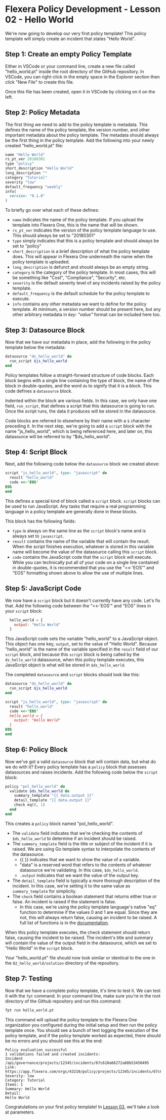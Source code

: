 # Flexera Policy Development - Lesson 02 - Hello World

We're now going to develop our very first policy template! This policy template will simply create an incident that states "Hello World".

## Step 1: Create an empty Policy Template

Either in VSCode or your command line, create a new file called "hello_world.pt" inside the root directory of the GitHub repository. In VSCode, you can right-click in the empty space in the Explorer section then click "New File" to create this file.

Once this file has been created, open it in VSCode by clicking on it on the left.

## Step 2: Policy Metadata

The first thing we need to add to the policy template is metadata. This defines the name of the policy template, the version number, and other important metadata about the policy template. The metadata should always be the first thing in the policy template. Add the following into your newly created "hello_world.pt" file:

```ruby
name "Hello World"
rs_pt_ver 20180301
type "policy"
short_description "Hello World"
long_description ""
category "Tutorial"
severity "low"
default_frequency "weekly"
info(
  version: "0.1.0"
)
```

To briefly go over what each of these defines:

* `name` indicates the name of the policy template. If you upload the template into Flexera One, this is the name that will be shown.
* `rs_pt_ver` indicates the version of the policy template language to use. This should always be set to "20180301"
* `type` simply indicates that this is a policy template and should always be set to "policy"
* `short_description` is a brief description of what the policy template does. This will appear in Flexera One underneath the name when the policy template is uploaded.
* `long_description` is defunct and should always be an empty string.
* `category` is the category of the policy template. In most cases, this will be something like "Cost", "Compliance", "Security", etc.
* `severity` is the default severity level of any incidents raised by the policy template.
* `default_frequency` is the default schedule for the policy template to execute.
* `info` contains any other metadata we want to define for the policy template. At minimum, a version number should be present here, but any other arbitrary metadata in *key: "value"* format can be included here too.

## Step 3: Datasource Block

Now that we have our metadata in place, add the following in the policy template below the metadata:

```ruby
datasource "ds_hello_world" do
  run_script $js_hello_world
end
```

Policy templates follow a straight-forward structure of code blocks. Each block begins with a single line containing the type of block, the name of the block in double-quotes, and the word `do` to signify that it is a block. This code defines a `datasource` block.

Indented within the block are various fields. In this case, we only have one field, `run_script`, that defines a script that this datasource is going to run. Once the script runs, the data it produces will be stored in the datasource.

Code blocks are referred to elsewhere by their name with a `$` character preceding it. In the next step, we're going to add a `script` block with the name "js_hello_world", which is being referenced here, and later on, this datasource will be referred to by "$ds_hello_world".

## Step 4: Script Block

Next, add the following code below the `datasource` block we created above:

```ruby
script "js_hello_world", type: "javascript" do
  result "hello_world"
  code <<-'EOS'
EOS
end
```

This defines a special kind of block called a `script` block. `script` blocks can be used to run JavaScript. Any tasks that require a real programming language in a policy template are generally done in these blocks.

This block has the following fields:

* `type` is always on the same line as the `script` block's name and is always set to `javascript`.
* `result` contains the name of the variable that will contain the result. When the script finishes execution, whatever is stored in this variable name will become the value of the datasource calling this `script` block.
* `code` contains the JavaScript code that the `script` block will execute. While you can technically put all of your code on a single line contained in double-quotes, it is recommended that you use the "<<-'EOS'" and "EOS" formatting shown above to allow the use of multiple lines.

## Step 5: JavaScript Code

We now have a `script` block but it doesn't currently have any code. Let's fix that. Add the following code between the "<<-'EOS'" and "EOS" lines in your `script` block:

```javascript
  hello_world = {
    output: "Hello World"
  }
```

This JavaScript code sets the variable "hello_world" to a JavaScript object. This object has one key, `output`, set to the value of "Hello World". Because "hello_world" is the name of the variable specified in the `result` field of our `script` block, and because this `script` block is being called by the `ds_hello_world` datasource, when this policy template executes, this JavaScript object is what will be stored in `$ds_hello_world`.

The completed `datasource` and `script` blocks should look like this:

```ruby
datasource "ds_hello_world" do
  run_script $js_hello_world
end

script "js_hello_world", type: "javascript" do
  result "hello_world"
  code <<-'EOS'
  hello_world = {
    output: "Hello World"
  }
EOS
end
```

## Step 6: Policy Block

Now we've got a valid `datasource` block that will contain data, but what do we do with it? Every policy template has a `policy` block that assesses datasources and raises incidents. Add the following code below the `script` block:

```ruby
policy "pol_hello_world" do
  validate $ds_hello_world do
    summary_template "{{ data.output }}"
    detail_template "{{ data.output }}"
    check eq(0, 1)
  end
end
```

This creates a `policy` block named "pol_hello_world".

* The `validate` field indicates that we're checking the contents of `$ds_hello_world` to determine if an incident should be raised.
* The `summary_template` field is the title or subject of the incident if it is raised. We are using Go template syntax to interpolate the contents of the datasource.
  * {{ }} indicates that we want to show the value of a variable.
  * "data" is a reserved word that refers to the contents of whatever datasource we're validating. In this case, `$ds_hello_world`.
  * `.output` indicates that we want the value of the output key.
* The `detail_template` field is typically a more thorough description of the incident. In this case, we're setting it to the same value as `summary_template` for simplicity.
* The `check` field contains a boolean statement that returns either true or false. An incident is raised if the statement is false.
  * In this case, we're using the policy template language's native "eq" function to determine if the values 0 and 1 are equal. Since they are not, this will always return false, causing an incident to be raised. A full list of functions is in the [documentation](https://docs.flexera.com/flexera/EN/Automation/Functions.htm#automationrefinfo_2159364277_1123433).

When this policy template executes, the check statement should return false, causing the incident to be raised. The incident's title and summary will contain the value of the output field in the datasource, which we set to "Hello World" in the `script` block.

Your "hello_world.pt" file should now look similar or identical to the one in the `02_hello_world/solution` directory of the repository.

## Step 7: Testing

Now that we have a complete policy template, it's time to test it. We can test it with the `fpt` command. In your command line, make sure you're in the root directory of the Github repository and run this command:

```bash
fpt run hello_world.pt
```

This command will upload the policy template to the Flexera One organization you configured during the initial setup and then run the policy template once. You should see a bunch of text logging the execution of the policy template, and if the policy template worked as expected, there should be no errors and you should see this at the end:

```text
Policy evaluation successful
1 validations failed and created incidents:
Incident /api/governance/projects/12345/incidents/67c610a66272a88b53450495
Link: https://app.flexera.com/orgs/43210/policy/projects/12345/incidents/67c610a66272a88b53450495
Severity: low
Category: Tutorial
Items: 1
Summary: Hello World
Detail:
Hello World
```

Congratulations on your first policy template! In [Lesson 03](https://github.com/flexera-public/policy_engine_training/blob/main/03_parameters/README.md), we'll take a look at parameters.
